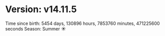 # Version: v14.11.5
Time since birth: 5454 days, 130896 hours, 7853760 minutes, 471225600 seconds
Season: Summer ☀️
